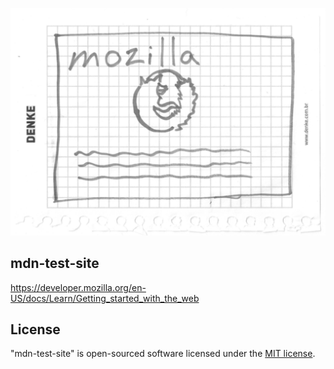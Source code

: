 <p align="center"><img alt="Lab" src="images/logo.png" width="512" /></p>

## mdn-test-site

https://developer.mozilla.org/en-US/docs/Learn/Getting_started_with_the_web

## License

"mdn-test-site" is open-sourced software licensed under the [MIT license](LICENSE.md).
